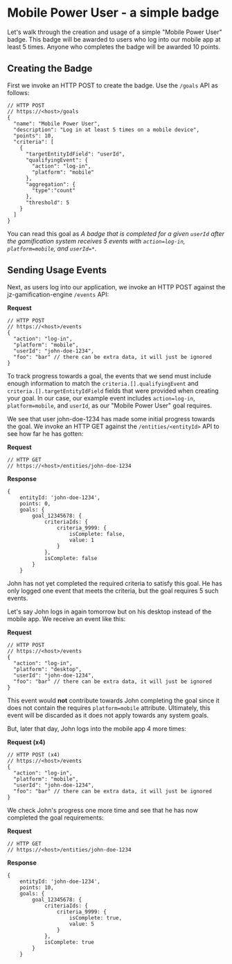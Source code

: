 
# Mobile Power User - a simple badge
Let's walk through the creation and usage of a simple "Mobile Power User" badge. This badge will be awarded to users who log into our mobile app at least 5 times. Anyone who completes the badge will be awarded 10 points.

## Creating the Badge
First we invoke an HTTP POST to create the badge. Use the `/goals` API as follows:

```
// HTTP POST 
// https://<host>/goals
{
  "name": "Mobile Power User",
  "description": "Log in at least 5 times on a mobile device",
  "points": 10,
  "criteria": [
    {
      "targetEntityIdField": "userId",
      "qualifyingEvent": {
        "action": "log-in",
        "platform": "mobile"
      },
      "aggregation": {
      	"type":"count"
      },
      "threshold": 5
    }
  ]
}
```

You can read this goal as *A badge that is completed for a given `userId` after the gamification system receives 5 events with `action=log-in`, `platform=mobile`, and `userId=*`*.

## Sending Usage Events
Next, as users log into our application, we invoke an HTTP POST against the jz-gamification-engine `/events` API:

**Request**
```
// HTTP POST 
// https://<host>/events
{
  "action": "log-in",
  "platform": "mobile",
  "userId": "john-doe-1234",
  "foo": "bar" // there can be extra data, it will just be ignored
}
```

To track progress towards a goal, the events that we send must include enough information to match the `criteria.[].qualifyingEvent` and `criteria.[].targetEntityIdField` fields that were provided when creating your goal. In our case, our example event includes `action=log-in`, `platform=mobile`, and `userId`, as our "Mobile Power User" goal requires. 

We see that user john-doe-1234 has made some initial progress towards the goal. We invoke an HTTP GET against the `/entities/<entityId>` API to see how far he has gotten:

**Request**
```
// HTTP GET 
// https://<host>/entities/john-doe-1234
```

**Response**
```
{
    entityId: 'john-doe-1234',
    points: 0,
    goals: {
        goal_12345678: {
            criteriaIds: {
                criteria_9999: {
                    isComplete: false,
                    value: 1
                }
            },
            isComplete: false
        }
    }
```

John has not yet completed the required criteria to satisfy this goal. He has only logged one event that meets the criteria, but the goal requires 5 such events. 

Let's say John logs in again tomorrow but on his desktop instead of the mobile app. We receive an event like this:

**Request**
```
// HTTP POST 
// https://<host>/events
{
  "action": "log-in",
  "platform": "desktop",
  "userId": "john-doe-1234",
  "foo": "bar" // there can be extra data, it will just be ignored
}
```

This event would **not** contribute towards John completing the goal since it does not contain the requires `platform=mobile` attribute. Ultimately, this event will be discarded as it does not apply towards any system goals.

But, later that day, John logs into the mobile app 4 more times:

**Request (x4)**
```
// HTTP POST (x4)
// https://<host>/events
{
  "action": "log-in",
  "platform": "mobile",
  "userId": "john-doe-1234",
  "foo": "bar" // there can be extra data, it will just be ignored
}
```

We check John's progress one more time and see that he has now completed the goal requirements:

**Request**
```
// HTTP GET 
// https://<host>/entities/john-doe-1234
```

**Response**
```
{
    entityId: 'john-doe-1234',
    points: 10,
    goals: {
        goal_12345678: {
            criteriaIds: {
                criteria_9999: {
                    isComplete: true,
                    value: 5
                }
            },
            isComplete: true
        }
    }
```